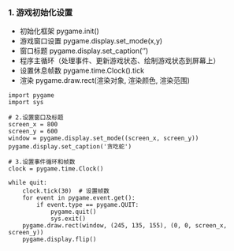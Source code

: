 ### 1. 游戏初始化设置
  * 初始化框架 pygame.init()
  * 游戏窗口设置 pygame.display.set_mode(x,y)
  * 窗口标题 pygame.display.set_caption(‘’)
  * 程序主循环（处理事件、更新游戏状态、绘制游戏状态到屏幕上）
  * 设置休息帧数 pygame.time.Clock().tick
  * 渲染 pygame.draw.rect(渲染对象, 渲染颜色, 渲染范围)

```
import pygame
import sys

# 2.设置窗口及标题
screen_x = 800
screen_y = 600
window = pygame.display.set_mode((screen_x, screen_y))
pygame.display.set_caption('贪吃蛇')

# 3.设置事件循环和帧数
clock = pygame.time.Clock()

while quit:
    clock.tick(30)  # 设置帧数
    for event in pygame.event.get():
        if event.type == pygame.QUIT:
            pygame.quit()
            sys.exit()
    pygame.draw.rect(window, (245, 135, 155), (0, 0, screen_x, screen_y))
    pygame.display.flip()

```
